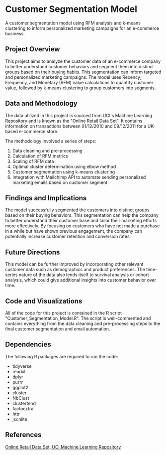 # Customer Segmentation Model
A customer segmentation model using RFM analysis and k-means clustering to inform personalized marketing campaigns for an e-commerce business.

## Project Overview
This project aims to analyze the customer data of an e-commerce company to better understand customer behaviors and segment them into distinct groups based on their buying habits. This segmentation can inform targeted and personalized marketing campaigns. The model uses Recency, Frequency, and Monetary (RFM) value calculations to quantify customer value, followed by k-means clustering to group customers into segments.

## Data and Methodology
The data utilized in this project is sourced from UCI's Machine Learning Repository and is known as the "Online Retail Data Set". It contains information on transactions between 01/12/2010 and 09/12/2011 for a UK-based e-commerce store. 

The methodology involved a series of steps:
1. Data cleaning and pre-processing
2. Calculation of RFM metrics
3. Scaling of RFM data
4. Optimal cluster determination using elbow method
5. Customer segmentation using k-means clustering
6. Integration with Mailchimp API to automate sending personalized marketing emails based on customer segment

## Findings and Implications
The model successfully segmented the customers into distinct groups based on their buying behaviors. This segmentation can help the company to better understand their customer base and tailor their marketing efforts more effectively. By focusing on customers who have not made a purchase in a while but have shown previous engagement, the company can potentially increase customer retention and conversion rates.

## Future Directions
This model can be further improved by incorporating other relevant customer data such as demographics and product preferences. The time-series nature of the data also lends itself to survival analysis or cohort analysis, which could give additional insights into customer behavior over time.

## Code and Visualizations
All of the code for this project is contained in the R script "Customer_Segmentation_Model.R". The script is well-commented and contains everything from the data cleaning and pre-processing steps to the final customer segmentation and email automation.

## Dependencies
The following R packages are required to run the code:
- tidyverse
- readxl
- dplyr
- purrr
- ggplot2
- cluster
- NbClust
- clustertend
- factoextra
- httr
- jsonlite

## References
[Online Retail Data Set, UCI Machine Learning Repository](https://archive.ics.uci.edu/dataset/352/online+retail)
